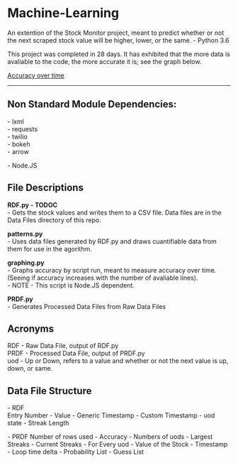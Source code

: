 # Machine-Learning
An extention of the Stock Monitor project, meant to predict whether or not the next scraped stock value will be higher, lower, or the same. - Python 3.6

This project was completed in 28 days. It has exhibited that the more data is avaliable to the code, the more accurate it is; see the graph below.

[Accuracy over time](https://github.com/akmadian/Machine-Learning/blob/master/Graphs/Accuracy_Lines-Available.png)




___

## **Non Standard Module Dependencies:**  
 \- lxml                    
 \- requests  
 \- twilio  
 \- bokeh  
 \- arrow  
 
 \- Node.JS



## **File Descriptions**  
**RDF.py - TODOC**  
 \- Gets the stock values and writes them to a CSV file. Data files are in the Data Files directory of this repo.  
 
**patterns.py**  
 \- Uses data files generated by RDF.py and draws cuantifiable data from them for use in the agorithm.  
 
**graphing.py**  
 \- Graphs accuracy by script run, meant to measure accuracy over time. (Seeing if accuracy increases with the number of avaliable lines).  
 \- NOTE - This script is Node.JS dependent.  

**PRDF.py**  
 \- Generates Processed Data Files from Raw Data Files


## **Acronyms**
RDF - Raw Data File, output of RDF.py  
PRDF - Processed Data File, output of PRDF.py  
uod - Up or Down, refers to a value and whether or not the next value is up, down, or same.  



## **Data File Structure**
\- RDF  
Entry Number - Value - Generic Timestamp - Custom Timestamp - uod state - Streak Length
    
\- PRDF
Number of rows used - Accuracy - Numbers of uods - Largest Streaks - Current Streaks - For Every uod - Value of the Stock - Timestamp - Loop time delta - Probability List - Guess List
